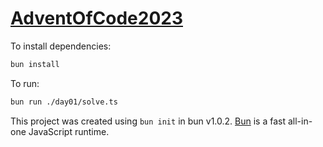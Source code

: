 # [AdventOfCode2023](https://adventofcode.com/2023)

To install dependencies:

```bash
bun install
```

To run:

```bash
bun run ./day01/solve.ts
```

This project was created using `bun init` in bun v1.0.2. [Bun](https://bun.sh) is a fast all-in-one JavaScript runtime.
